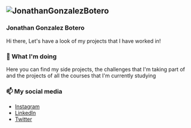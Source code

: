 ![JonathanGonzalezBotero](https://jonathangonzalezbotero.s3-ap-southeast-2.amazonaws.com/LinkedIn+Banner.png)
---
### Jonathan Gonzalez Botero
Hi there, Let's have a look of my projects that I have worked in!

### 🔭 What I'm doing
Here you can find my side projects, the challenges that I'm taking part of and the projects of all the courses that I'm currently studying

### 📫 My social media
* [Instagram](https://www.instagram.com/jonathangonzalezbotero)
* [LinkedIn](https://www.linkedin.com/in/jonathangonzalezbotero/)
* [Twitter](https://twitter.com/jonathan2138)
